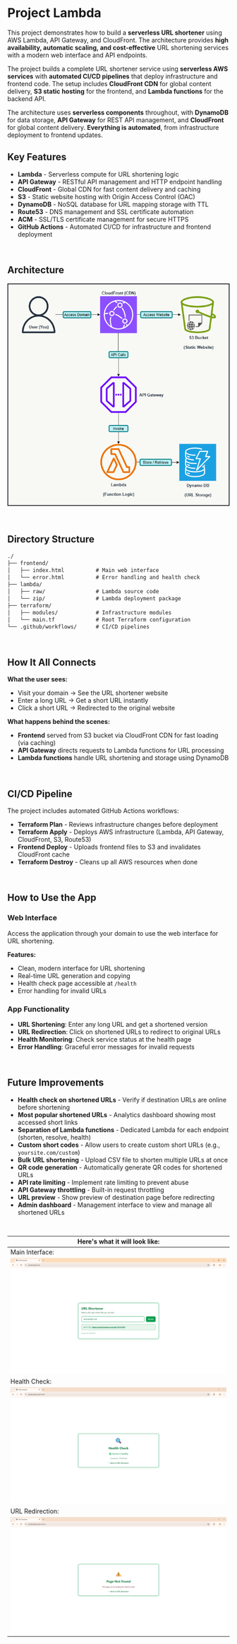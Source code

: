 # Project Lambda

This project demonstrates how to build a **serverless URL shortener** using AWS Lambda, API Gateway, and CloudFront. The architecture provides **high availability, automatic scaling, and cost-effective** URL shortening services with a modern web interface and API endpoints.

The project builds a complete URL shortener service using **serverless AWS services** with **automated CI/CD pipelines** that deploy infrastructure and frontend code. The setup includes **CloudFront CDN** for global content delivery, **S3 static hosting** for the frontend, and **Lambda functions** for the backend API.

The architecture uses **serverless components** throughout, with **DynamoDB** for data storage, **API Gateway** for REST API management, and **CloudFront** for global content delivery. **Everything is automated**, from infrastructure deployment to frontend updates.

## Key Features

- **Lambda** - Serverless compute for URL shortening logic
- **API Gateway** - RESTful API management and HTTP endpoint handling
- **CloudFront** - Global CDN for fast content delivery and caching
- **S3** - Static website hosting with Origin Access Control (OAC)
- **DynamoDB** - NoSQL database for URL mapping storage with TTL
- **Route53** - DNS management and SSL certificate automation
- **ACM** - SSL/TLS certificate management for secure HTTPS
- **GitHub Actions** - Automated CI/CD for infrastructure and frontend deployment

<br>

## Architecture

![Workflow Diagram](https://raw.githubusercontent.com/JunedConnect/project-lambda/main/images/workflow-diagram.png)

<br>

## Directory Structure

```
./
├── frontend/
│   ├── index.html          # Main web interface
│   └── error.html          # Error handling and health check
├── lambda/
│   ├── raw/                # Lambda source code
│   └── zip/                # Lambda deployment package
├── terraform/
│   ├── modules/            # Infrastructure modules
│   └── main.tf             # Root Terraform configuration
└── .github/workflows/      # CI/CD pipelines
```

<br>

## How It All Connects

**What the user sees:**
- Visit your domain → See the URL shortener website
- Enter a long URL → Get a short URL instantly
- Click a short URL → Redirected to the original website

**What happens behind the scenes:**
- **Frontend** served from S3 bucket via CloudFront CDN for fast loading (via caching)
- **API Gateway** directs requests to Lambda functions for URL processing
- **Lambda functions** handle URL shortening and storage using DynamoDB


<br>

## CI/CD Pipeline

The project includes automated GitHub Actions workflows:

- **Terraform Plan** - Reviews infrastructure changes before deployment
- **Terraform Apply** - Deploys AWS infrastructure (Lambda, API Gateway, CloudFront, S3, Route53)
- **Frontend Deploy** - Uploads frontend files to S3 and invalidates CloudFront cache
- **Terraform Destroy** - Cleans up all AWS resources when done

<br>

## How to Use the App

### Web Interface

Access the application through your domain to use the web interface for URL shortening.

**Features:**
- Clean, modern interface for URL shortening
- Real-time URL generation and copying
- Health check page accessible at `/health`
- Error handling for invalid URLs

### App Functionality

- **URL Shortening**: Enter any long URL and get a shortened version
- **URL Redirection**: Click on shortened URLs to redirect to original URLs
- **Health Monitoring**: Check service status at the health page
- **Error Handling**: Graceful error messages for invalid requests

<br>

## Future Improvements

- **Health check on shortened URLs** - Verify if destination URLs are online before shortening
- **Most popular shortened URLs** - Analytics dashboard showing most accessed short links
- **Separation of Lambda functions** - Dedicated Lambda for each endpoint (shorten, resolve, health)
- **Custom short codes** - Allow users to create custom short URLs (e.g., `yoursite.com/custom`)
- **Bulk URL shortening** - Upload CSV file to shorten multiple URLs at once
- **QR code generation** - Automatically generate QR codes for shortened URLs
- **API rate limiting** - Implement rate limiting to prevent abuse
- **API Gateway throttling** - Built-in request throttling
- **URL preview** - Show preview of destination page before redirecting
- **Admin dashboard** - Management interface to view and manage all shortened URLs

<br>

|Here's what it will look like:|
|-------|
|Main Interface:|
| ![Main App](https://raw.githubusercontent.com/JunedConnect/project-lambda/main/images/Website.png) |
|Health Check:|
| ![Health Check](https://raw.githubusercontent.com/JunedConnect/project-lambda/main/images/website-health.png) |
|URL Redirection:|
| ![URL Redirection](https://raw.githubusercontent.com/JunedConnect/project-lambda/main/images/Website-Redirection.png) |
